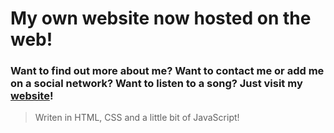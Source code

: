 # My own website now hosted on the web!

### Want to find out more about me? Want to contact me or add me on a social network? Want to listen to a song? Just visit my **[website](https://dk-raw.github.io/personal_website/)**! 
> Writen in HTML, CSS and a little bit of JavaScript! 

